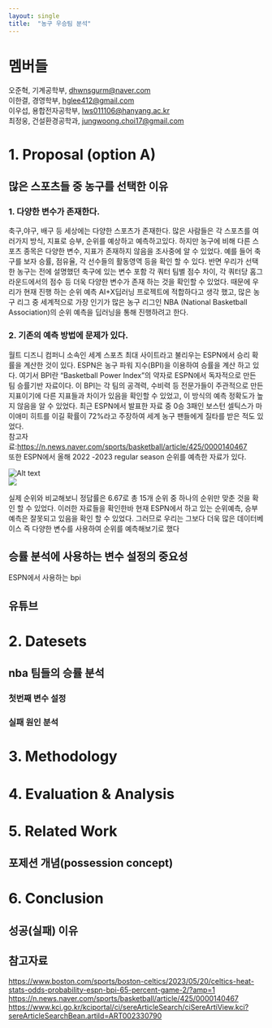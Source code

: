 ```yaml
---
layout: single
title:  "농구 우승팀 분석"
---
```


# 멤버들 
오준혁, 기계공학부, dhwnsgurm@naver.com \
이한결, 경영학부,  hglee412@gmail.com \
이우섭, 용합전자공학부, lws011106@hanyang.ac.kr \
최정웅, 건설환경공학과, jungwoong.choi17@gmail.com 

# 1. Proposal (option A)
## 많은 스포츠들 중 농구를 선택한 이유 

### 1. 다양한 변수가 존재한다. 
축구,야구, 배구 등 세상에는 다양한 스포츠가 존재한다. 많은 사람들은 각 스포츠를 여러가지 방식, 지표로 승부, 순위를 예상하고 예측하고있다. 하지만 농구에 비해 다른 스포츠 종목은 다양한 변수, 지표가 존재하지 않음을 조사중에 알 수 있었다. 예를 들어 축구를 보자 승률, 점유율, 각 선수들의 활동영역 등을 확인 할 수 있다. 반면 우리가 선택한 농구는 전에 설명했던 축구에 있는 변수 포함 각 쿼터 팀별 점수 차이, 각 쿼터당 홈그라운드에서의  점수 등 더욱 다양한 변수가 존재 하는 것을 확인할 수 있었다. 때문에 우리가 현재 진행 하는 순위 예측 AI+X딥러닝 프로젝트에 적합하다고 생각 했고, 많은 농구 리그 중 세계적으로 가장 인기가 많은 농구 리그인 NBA (National Basketball Association)의 순위 예측을 딥러닝을 통해 진행하려고 한다.
### 2. 기존의 예측 방법에 문제가 있다. 
월트 디즈니 컴퍼니 소속인 세계 스포츠 최대 사이트라고 불리우는 ESPN에서 승리 확률을 계산한 것이 있다. ESPN은 농구 파워 지수(BPI)을 이용하여 승률을 계산 하고 있다.
여기서 BPI란 “Basketball Power Index”의 약자로 ESPN에서 독자적으로 만든 팀 승률기반 자료이다. 이 BPI는 각 팀의 공격력, 수비력 등 전문가들이 주관적으로 만든 지표이기에 다른 지표들과 차이가 있음을 확인할 수 있었고, 이 방식의 예측 정확도가 높지 않음을 알 수 있었다. 최근 ESPN에서 발표한 자료 중 0승 3패인 보스턴 셀틱스가 마이애미 히트를 이길 확률이 72%라고 주장하여 세계 농구 팬들에게 질타를 받은 적도 있었다. \
참고자료:https://n.news.naver.com/sports/basketball/article/425/0000140467 \
또한 ESPN에서 올해 2022 -2023 regular season 순위를 예측한 자료가 있다.


![Alt text](https://github.com/WhenIwas20/WhenIwas20.github.io/assets/132420091/04fc4fc7-8470-4651-af0d-9a7159e972d6)  
 <img src='<img width="520" alt="nba1" src="https://github.com/WhenIwas20/WhenIwas20.github.io/assets/132420091/04fc4fc7-8470-4651-af0d-9a7159e972d6">
'>    




실제 순위와 비교해보니 정답률은 6.67로 총 15개 순위 중 하나의 순위만 맞춘 것을 확인 할 수 있었다. 이러한 자료들을 확인한바 현재 ESPN에서 하고 있는 순위예측, 승부예측은 잘못되고 있음을 확인 할 수 있었다. 그러므로 우리는 그보다 더욱 많은 데이터베이스 즉 다양한 변수를 사용하여 순위를 예측해보기로 했다


## 승률 분석에 사용하는 변수 설정의 중요성 

ESPN에서 사용하는 bpi

## 유튜브 

# 2. Datesets
## nba 팀들의 승률 분석 
### 첫번째 변수 설정 
### 실패 원인 분석 

# 3. Methodology

# 4. Evaluation & Analysis

# 5. Related Work 
## 포제션 개념(possession concept)

# 6. Conclusion
## 성공(실패) 이유


## 참고자료
https://www.boston.com/sports/boston-celtics/2023/05/20/celtics-heat-stats-odds-probability-espn-bpi-65-percent-game-2/?amp=1
https://n.news.naver.com/sports/basketball/article/425/0000140467
https://www.kci.go.kr/kciportal/ci/sereArticleSearch/ciSereArtiView.kci?sereArticleSearchBean.artiId=ART002330790

